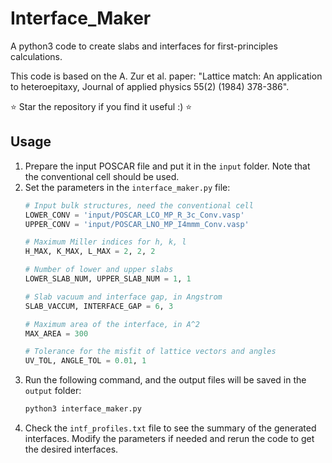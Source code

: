 # Interface_Maker
A python3 code to create slabs and interfaces for first-principles calculations. 

This code is based on the A. Zur et al. paper: "Lattice match: An application to heteroepitaxy, Journal of applied physics 55(2) (1984) 378-386".


⭐️ Star the repository if you find it useful :) ⭐️

## Usage
1. Prepare the input POSCAR file and put it in the `input` folder. Note that the conventional cell should be used.
2. Set the parameters in the `interface_maker.py` file:
    ```python
    # Input bulk structures, need the conventional cell
    LOWER_CONV = 'input/POSCAR_LCO_MP_R_3c_Conv.vasp'
    UPPER_CONV = 'input/POSCAR_LNO_MP_I4mmm_Conv.vasp'

    # Maximum Miller indices for h, k, l
    H_MAX, K_MAX, L_MAX = 2, 2, 2

    # Number of lower and upper slabs
    LOWER_SLAB_NUM, UPPER_SLAB_NUM = 1, 1

    # Slab vacuum and interface gap, in Angstrom
    SLAB_VACCUM, INTERFACE_GAP = 6, 3

    # Maximum area of the interface, in A^2
    MAX_AREA = 300

    # Tolerance for the misfit of lattice vectors and angles
    UV_TOL, ANGLE_TOL = 0.01, 1
    ```
3. Run the following command, and the output files will be saved in the `output` folder:
    ```bash
    python3 interface_maker.py
    ```
4. Check the `intf_profiles.txt` file to see the summary of the generated interfaces. Modify the parameters if needed and rerun the code to get the desired interfaces.